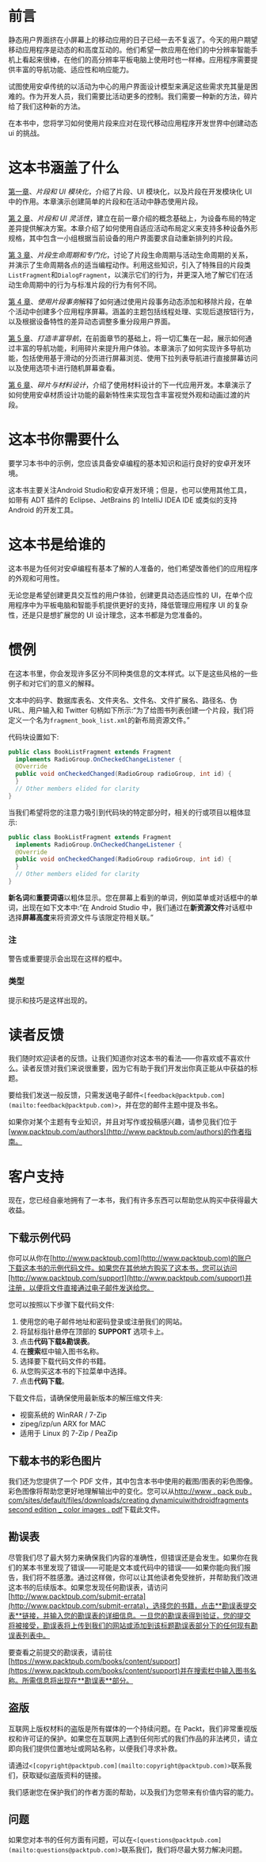 # 前言

静态用户界面挤在小屏幕上的移动应用的日子已经一去不复返了。今天的用户期望移动应用程序是动态的和高度互动的。他们希望一款应用在他们的中分辨率智能手机上看起来很棒，在他们的高分辨率平板电脑上使用时也一样棒。应用程序需要提供丰富的导航功能、适应性和响应能力。

试图使用安卓传统的以活动为中心的用户界面设计模型来满足这些需求充其量是困难的。作为开发人员，我们需要比活动更多的控制。我们需要一种新的方法，碎片给了我们这种新的方法。

在本书中，您将学习如何使用片段来应对在现代移动应用程序开发世界中创建动态 ui 的挑战。

# 这本书涵盖了什么

[第一章](1.html "Chapter 1. Fragments and UI Modularization")、*片段和 UI 模块化*，介绍了片段、UI 模块化，以及片段在开发模块化 UI 中的作用。本章演示创建简单的片段和在活动中静态使用片段。

[第 2 章](2.html "Chapter 2. Fragments and UI Flexibility")、*片段和 UI 灵活性*，建立在前一章介绍的概念基础上，为设备布局的特定差异提供解决方案。本章介绍了如何使用自适应活动布局定义来支持多种设备外形规格，其中包含一小组根据当前设备的用户界面要求自动重新排列的片段。

[第 3 章](3.html "Chapter 3. Fragment Life Cycle and Specialization")、*片段生命周期和专门化*，讨论了片段生命周期与活动生命周期的关系，并演示了生命周期各点的适当编程动作。利用这些知识，引入了特殊目的片段类`ListFragment`和`DialogFragment`，以演示它们的行为，并更深入地了解它们在活动生命周期中的行为与标准片段的行为有何不同。

[第 4 章](4.html "Chapter 4. Working with Fragment Transactions")、*使用片段事务*解释了如何通过使用片段事务动态添加和移除片段，在单个活动中创建多个应用程序屏幕。涵盖的主题包括线程处理、实现后退按钮行为，以及根据设备特性的差异动态调整多重分段用户界面。

[第 5 章](5.html "Chapter 5. Creating Rich Navigation")、*打造丰富导航*，在前面章节的基础上，将一切汇集在一起，展示如何通过丰富的导航功能，利用碎片来提升用户体验。本章演示了如何实现许多导航功能，包括使用基于滑动的分页进行屏幕浏览、使用下拉列表导航进行直接屏幕访问以及使用选项卡进行随机屏幕查看。

[第 6 章](6.html "Chapter 6. Fragments and Material Design")、*碎片与材料设计*，介绍了使用材料设计的下一代应用开发。本章演示了如何使用安卓材质设计功能的最新特性来实现包含丰富视觉外观和动画过渡的片段。

# 这本书你需要什么

要学习本书中的示例，您应该具备安卓编程的基本知识和运行良好的安卓开发环境。

这本书主要关注Android Studio和安卓开发环境；但是，也可以使用其他工具，如带有 ADT 插件的 Eclipse、JetBrains 的 IntelliJ IDEA IDE 或类似的支持 Android 的开发工具。

# 这本书是给谁的

这本书是为任何对安卓编程有基本了解的人准备的，他们希望改善他们的应用程序的外观和可用性。

无论您是希望创建更具交互性的用户体验，创建更具动态适应性的 UI，在单个应用程序中为平板电脑和智能手机提供更好的支持，降低管理应用程序 UI 的复杂性，还是只是想扩展您的 UI 设计理念，这本书都是为您准备的。

# 惯例

在这本书里，你会发现许多区分不同种类信息的文本样式。以下是这些风格的一些例子和对它们的意义的解释。

文本中的码字、数据库表名、文件夹名、文件名、文件扩展名、路径名、伪 URL、用户输入和 Twitter 句柄如下所示:“为了给图书列表创建一个片段，我们将定义一个名为`fragment_book_list.xml`的新布局资源文件。”

代码块设置如下:

```java
public class BookListFragment extends Fragment
  implements RadioGroup.OnCheckedChangeListener {
  @Override
  public void onCheckedChanged(RadioGroup radioGroup, int id) {
  }
  // Other members elided for clarity
}
```

当我们希望将您的注意力吸引到代码块的特定部分时，相关的行或项目以粗体显示:

```java
public class BookListFragment extends Fragment
  implements RadioGroup.OnCheckedChangeListener {
  @Override
  public void onCheckedChanged(RadioGroup radioGroup, int id) {
  }
  // Other members elided for clarity
}
```

**新名词**和**重要词语**以粗体显示。您在屏幕上看到的单词，例如菜单或对话框中的单词，出现在如下文本中:“在 Android Studio 中，我们通过在**新资源文件**对话框中选择**屏幕高度**来将资源文件与该限定符相关联。”

### 注

警告或重要提示会出现在这样的框中。

### 类型

提示和技巧是这样出现的。

# 读者反馈

我们随时欢迎读者的反馈。让我们知道你对这本书的看法——你喜欢或不喜欢什么。读者反馈对我们来说很重要，因为它有助于我们开发出你真正能从中获益的标题。

要给我们发送一般反馈，只需发送电子邮件`<[feedback@packtpub.com](mailto:feedback@packtpub.com)>`，并在您的邮件主题中提及书名。

如果你对某个主题有专业知识，并且对写作或投稿感兴趣，请参见我们位于[www.packtpub.com/authors](http://www.packtpub.com/authors)的作者指南。

# 客户支持

现在，您已经自豪地拥有了一本书，我们有许多东西可以帮助您从购买中获得最大收益。

## 下载示例代码

你可以从你在[http://www.packtpub.com](http://www.packtpub.com)的账户下载这本书的示例代码文件。如果您在其他地方购买了这本书，您可以访问[http://www.packtpub.com/support](http://www.packtpub.com/support)并注册，以便将文件直接通过电子邮件发送给您。

您可以按照以下步骤下载代码文件:

1.  使用您的电子邮件地址和密码登录或注册我们的网站。
2.  将鼠标指针悬停在顶部的 **SUPPORT** 选项卡上。
3.  点击**代码下载&勘误表**。
4.  在**搜索**框中输入图书名称。
5.  选择要下载代码文件的书籍。
6.  从您购买这本书的下拉菜单中选择。
7.  点击**代码下载**。

下载文件后，请确保使用最新版本的解压缩文件夹:

*   视窗系统的 WinRAR / 7-Zip
*   zipeg/izp/un ARX for MAC
*   适用于 Linux 的 7-Zip / PeaZip

## 下载本书的彩色图片

我们还为您提供了一个 PDF 文件，其中包含本书中使用的截图/图表的彩色图像。彩色图像将帮助您更好地理解输出中的变化。您可以从[http://www . pack pub . com/sites/default/files/downloads/creating dynamicuiwithdroidfragments second edition _ color images . pdf](http://www.packtpub.com/sites/default/files/downloads/CreatingDynamicUIwithAndroidFragmentsSecondEdition_ColorImages.pdf)下载此文件。

## 勘误表

尽管我们尽了最大努力来确保我们内容的准确性，但错误还是会发生。如果你在我们的某本书里发现了错误——可能是文本或代码中的错误——如果你能向我们报告，我们将不胜感激。通过这样做，你可以让其他读者免受挫折，并帮助我们改进这本书的后续版本。如果您发现任何勘误表，请访问[http://www.packtpub.com/submit-errata](http://www.packtpub.com/submit-errata)，选择您的书籍，点击**勘误表提交表**链接，并输入您的勘误表的详细信息。一旦您的勘误表得到验证，您的提交将被接受，勘误表将上传到我们的网站或添加到该标题勘误表部分下的任何现有勘误表列表中。

要查看之前提交的勘误表，请前往[https://www.packtpub.com/books/content/support](https://www.packtpub.com/books/content/support)并在搜索栏中输入图书名称。所需信息将出现在**勘误表**部分。

## 盗版

互联网上版权材料的盗版是所有媒体的一个持续问题。在 Packt，我们非常重视版权和许可证的保护。如果您在互联网上遇到任何形式的我们作品的非法拷贝，请立即向我们提供位置地址或网站名称，以便我们寻求补救。

请通过`<[copyright@packtpub.com](mailto:copyright@packtpub.com)>`联系我们，获取疑似盗版资料的链接。

我们感谢您在保护我们的作者方面的帮助，以及我们为您带来有价值内容的能力。

## 问题

如果您对本书的任何方面有问题，可以在`<[questions@packtpub.com](mailto:questions@packtpub.com)>`联系我们，我们将尽最大努力解决问题。